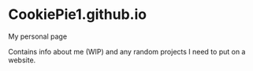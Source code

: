# CookiePie1.github.io

My personal page

Contains info about me (WIP) and any random projects I need to put on a website. 